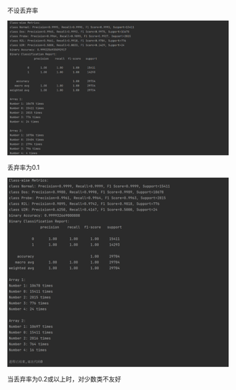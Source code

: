 

不设丢弃率 

![img](README.assets/img.png)

丢弃率为0.1

![image-20240524164652930](README.assets/image-20240524164652930.png)

当丢弃率为0.2或以上时，对少数类不友好